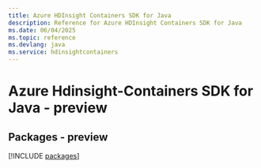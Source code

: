 ```yaml
---
title: Azure HDInsight Containers SDK for Java
description: Reference for Azure HDInsight Containers SDK for Java
ms.date: 06/04/2025
ms.topic: reference
ms.devlang: java
ms.service: hdinsightcontainers
---
```

# Azure Hdinsight-Containers SDK for Java - preview
## Packages - preview
[!INCLUDE [packages](hdinsight-containers-index.md)]